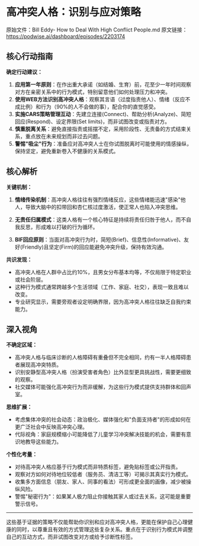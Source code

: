 # 高冲突人格：识别与应对策略

原始文件：Bill Eddy- How to Deal With High Conflict People.md
原文链接：https://podwise.ai/dashboard/episodes/2203174

## 核心行动指南

**确定行动建议：**
1. **应用第一年原则**：在作出重大承诺（如结婚、生育）前，花至少一年时间观察对方在亲密关系中的行为模式，特别留意他们如何处理压力和冲突。
2. **使用WEB方法识别高冲突人格**：观察其言语（过度指责他人）、情绪（反应不成比例）和行为（90%的人不会做的事），配合你的直觉感受。
3. **实施CARS策略管理互动**：先建立连接(Connect)、帮助分析(Analyze)、简短回应(Respond)、设定界限(Set limits)，而非试图改变或指责对方。
4. **慎重脱离关系**：避免直接指责或摇摆不定，采用阶段性、无责备的方式结束关系，重点放在未来规划而非过去问题。
5. **警惕"吸尘"行为**：准备应对高冲突人士在你试图脱离时可能使用的情感操纵，保持坚定，避免重新卷入不健康的关系模式。

## 核心解析

**关键机制：**
1. **情绪传染机制**：高冲突人格往往有强烈情绪反应，这些情绪能迅速"感染"他人，导致大脑中的扣带回和杏仁核过度激活，使正常人也陷入冲突思维。
   
2. **无责任归属模式**：这类人格有一个核心特征是持续将责任归咎于他人，而不自我反思，形成难以打破的行为循环。
   
3. **BIF回应原则**：当面对高冲突行为时，简短(Brief)、信息性(Informative)、友好(Friendly)且坚定(Firm)的回应能避免冲突升级，保持有效沟通。

**共识发现：**
- 高冲突人格在人群中占比约10%，且男女分布基本均等，不仅局限于特定职业或社会阶层。
- 这种行为模式通常跨越多个生活领域（工作、家庭、社交），表现一致且难以改变。
- 专业研究显示，需要旁观者设定明确界限，因为高冲突人格往往缺乏自我约束能力。

## 深入视角

**不确定区域：**
- 高冲突人格与临床诊断的人格障碍有重叠但不完全相同，约有一半人格障碍患者展现高冲突特质。
- 识别安静型高冲突人格（扮演受害者角色）比外显型更具挑战性，需要更细致的观察。
- 社交媒体可能强化高冲突行为而非缓解，为这些行为模式提供支持群体和回声室。

**思维扩展：**
- 考虑集体冲突的社会动态：政治极化、媒体强化和"负面支持者"的形成如何在更广泛社会中反映高冲突心理。
- 代际视角：家庭规模缩小可能降低了儿童学习冲突解决技能的机会，需要有意识地教导这些能力。

**个性化考量：**
- 对待高冲突人格应基于行为模式而非特质标签，避免贴标签或公开指责。
- 观察对方如何对待地位较低者（服务员、清洁工等）可揭示其真实行为模式。
- 收集多方面信息（朋友、家人、同事的看法）可形成更全面的画像，减少被操纵风险。
- 警惕"秘密行为"：如果某人极力阻止你接触其家人或过去关系，这可能是重要警示信号。

---

这些基于证据的策略不仅能帮助你识别和应对高冲突人格，更能在保护自己心理健康的同时，以尊重且有效的方式管理这些复杂关系。重点在于识别行为模式并调整自己的互动方式，而非试图改变对方或给予诊断性标签。

